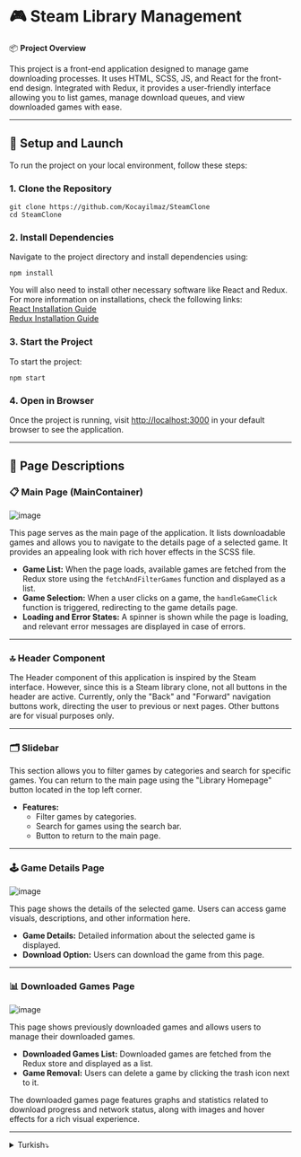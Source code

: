 # 🎮 Steam Library Management

📦 **Project Overview**

This project is a front-end application designed to manage game downloading processes. It uses HTML, SCSS, JS, and React for the front-end design. Integrated with Redux, it provides a user-friendly interface allowing you to list games, manage download queues, and view downloaded games with ease.

---

## 🚀 Setup and Launch

To run the project on your local environment, follow these steps:

### 1. Clone the Repository

`git clone https://github.com/Kocayilmaz/SteamClone`  
`cd SteamClone`

### 2. Install Dependencies

Navigate to the project directory and install dependencies using:

`npm install`

You will also need to install other necessary software like React and Redux. For more information on installations, check the following links:  
[React Installation Guide](https://react.dev/learn/installation)  
[Redux Installation Guide](https://redux.js.org/introduction/installation)

### 3. Start the Project

To start the project:

`npm start`

### 4. Open in Browser

Once the project is running, visit [http://localhost:3000](http://localhost:3000) in your default browser to see the application.

---

## 📄 Page Descriptions

### 📋 **Main Page (MainContainer)**

![image](https://github.com/user-attachments/assets/c4a30271-1fea-46c4-8ff4-139a49ab654c)

This page serves as the main page of the application. It lists downloadable games and allows you to navigate to the details page of a selected game. It provides an appealing look with rich hover effects in the SCSS file.

- **Game List:** When the page loads, available games are fetched from the Redux store using the `fetchAndFilterGames` function and displayed as a list.
- **Game Selection:** When a user clicks on a game, the `handleGameClick` function is triggered, redirecting to the game details page.
- **Loading and Error States:** A spinner is shown while the page is loading, and relevant error messages are displayed in case of errors.

---

### 🔝 **Header Component**

The Header component of this application is inspired by the Steam interface. However, since this is a Steam library clone, not all buttons in the header are active. Currently, only the "Back" and "Forward" navigation buttons work, directing the user to previous or next pages. Other buttons are for visual purposes only.

---

### 🗂️ **Slidebar**

This section allows you to filter games by categories and search for specific games. You can return to the main page using the "Library Homepage" button located in the top left corner.

- **Features:**
  - Filter games by categories.
  - Search for games using the search bar.
  - Button to return to the main page.

---

### 🕹️ **Game Details Page**

![image](https://github.com/user-attachments/assets/a1273f80-56f9-45be-bd7a-d28468ad545c)

This page shows the details of the selected game. Users can access game visuals, descriptions, and other information here.

- **Game Details:** Detailed information about the selected game is displayed.
- **Download Option:** Users can download the game from this page.

---

### 📊 **Downloaded Games Page**

![image](https://github.com/user-attachments/assets/6ef2cb1b-84e0-4784-9326-eac133bd41ca)

This page shows previously downloaded games and allows users to manage their downloaded games.

- **Downloaded Games List:** Downloaded games are fetched from the Redux store and displayed as a list.
- **Game Removal:** Users can delete a game by clicking the trash icon next to it.

The downloaded games page features graphs and statistics related to download progress and network status, along with images and hover effects for a rich visual experience.


---
<details>
  <summary>Turkish⤵️</summary>
# 🎮 Steam Kütüphane Yönetimi

📦 **Projeye Genel Bakış**

Bu proje, oyun indirme işlemlerini yönetmenizi sağlamak amacıyla yapılmış sadece front-end’ten oluşan bir uygulamadır. Ön yüz tasarımı için HTML, SCSS, JS ve React kullanılmıştır. Redux ile entegre edilmiş, kullanıcı dostu bir arayüz sunarak, oyunları sıralama, indirme kuyruğunu yönetme ve indirilmiş oyunları görüntüleme gibi işlemleri kolaylıkla yapmanıza imkan tanır.

---

## 🚀 Kurulum ve Başlatma

Projeyi yerel ortamınızda çalıştırmak için aşağıdaki adımları izleyin:

### 1. Projeyi Klonlayın

`git clone https://github.com/Kocayilmaz/SteamClone`  
`cd SteamClone`

### 2. Gerekli Paketleri Yükleyin

Proje dizinine gidin ve bağımlılıkları yüklemek için:

`npm install`

React ve Redux gibi diğer gerekli yazılımların kurulumu da gerekmektedir. Kurulumlar hakkında daha fazla bilgi için aşağıdaki linklere bakabilirsiniz:  
[React Kurulum Kılavuzu](https://react.dev/learn/installation)  
[Redux Kurulum Kılavuzu](https://redux.js.org/introduction/installation)

### 3. Projeyi Başlatın

Projeyi başlatmak için:

`npm start`

### 4. Tarayıcıda Açın

Proje çalıştığında, varsayılan tarayıcınızda [http://localhost:3000](http://localhost:3000) adresini ziyaret ederek uygulamayı görebilirsiniz.

---

## 📄 Sayfa Açıklamaları

### 📋 **Ana Sayfa (MainContainer)**

![image](https://github.com/user-attachments/assets/c4a30271-1fea-46c4-8ff4-139a49ab654c)

Bu sayfa, uygulamanın ana sayfasıdır. Sayfa, indirilebilir oyunları listeler ve seçilen bir oyunun detaylarına gitmenize imkan tanır. SCSS dosyasında sunduğu zengin hover'larla göze hitap eden bir görüntü sağlar.

- **Oyun Listesi:** Sayfa yüklendiğinde, mevcut oyunlar `fetchAndFilterGames` fonksiyonu ile Redux store'dan çekilir ve liste olarak gösterilir.
- **Oyun Seçimi:** Kullanıcı bir oyuna tıkladığında, `handleGameClick` fonksiyonu tetiklenir ve oyun detay sayfasına yönlendirilir.
- **Yükleniyor ve Hata Durumları:** Sayfa yüklenirken bir spinner gösterilir ve hata durumunda ilgili hata mesajı ekrana yansıtılır.

---

### 🔝 **Header Bileşeni**

Bu uygulamanın Header bileşeni, Steam arayüzünden esinlenerek tasarlanmıştır. Ancak, bu bir Steam kütüphanesi klonudur ve bu nedenle header'daki tüm butonlar aktif değildir. Şu an için sadece "Geri" ve "İleri" navigasyon tuşları çalışmaktadır, bu tuşlar kullanıcıyı önceki veya sonraki sayfalara yönlendirir. Diğer butonlar ise yalnızca görsel amaçlıdır.

---

### 🗂️ **Slidebar**

Bu kısım, oyunlarınızı kategorilere göre filtrelemenizi sağlar. Ayrıca, belirli oyunları aramanıza olanak tanır. Sol üst köşede bulunan "Kütüphane Ana Sayfası" butonu ile ana sayfaya geri dönebilirsiniz.

- **Özellikler:**
  - Kategorilere göre oyun filtreleme.
  - Arama çubuğu ile oyun arama.
  - Ana sayfaya dönme butonu.

---

### 🕹️ **Oyun Detay Sayfası**

![image](https://github.com/user-attachments/assets/a1273f80-56f9-45be-bd7a-d28468ad545c)

Bu sayfa, seçilen oyunun detaylarını gösterir. Kullanıcı, oyunun görsellerine, açıklamasına ve diğer bilgilere buradan ulaşabilir.

- **Oyun Detayları:** Seçilen oyun hakkında detaylı bilgi gösterilir.
- **İndirme Seçeneği:** Kullanıcı, bu sayfa üzerinden oyunu indirebilir.

---

### 📊 **İndirilen Oyunlar Sayfası**

![image](https://github.com/user-attachments/assets/6ef2cb1b-84e0-4784-9326-eac133bd41ca)

Bu sayfa, daha önce indirilmiş oyunları görüntüler ve kullanıcıya indirdiği oyunları yönetme imkanı sağlar.

- **İndirilen Oyunlar Listesi:** İndirilmiş oyunlar Redux store'dan alınır ve liste olarak ekrana yansıtılır.
- **Oyun Silme:** Kullanıcı, oyunların yanında bulunan çöp kutusu ikonuna tıklayarak oyunu silebilir.

İndirilenler oyun sayfasında indirilen oyunun ilerleme durumunu gösteren grafik ve ağ durumlarını gösteren bit sayılarının yanında üst konteynırdaki oyun resimleri ve hover'lar zengin bir görünüm sunmaktadır.

